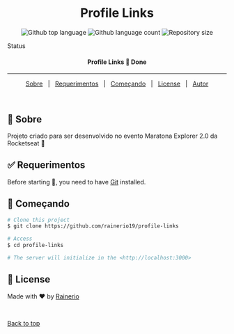 <div align="center" id="top"> 
 

  &#xa0;

  <!-- <a href="https://profilelinks.netlify.app">Demo</a> -->
</div>

<h1 align="center">Profile Links</h1>

<p align="center">
  <img alt="Github top language" src="https://img.shields.io/github/languages/top/rainerio19/profile-links?color=56BEB8">

  <img alt="Github language count" src="https://img.shields.io/github/languages/count/rainerio19/profile-links?color=56BEB8">

  <img alt="Repository size" src="https://img.shields.io/github/repo-size/rainerio19/profile-links?color=56BEB8">

  <!-- <img alt="Github issues" src="https://img.shields.io/github/issues/{{YOUR_GITHUB_USERNAME}}/profile-links?color=56BEB8" /> -->

  <!-- <img alt="Github forks" src="https://img.shields.io/github/forks/{{YOUR_GITHUB_USERNAME}}/profile-links?color=56BEB8" /> -->

  <!-- <img alt="Github stars" src="https://img.shields.io/github/stars/{{YOUR_GITHUB_USERNAME}}/profile-links?color=56BEB8" /> -->
</p>

Status

 <h4 align="center"> 
  Profile Links 🚀 Done
</h4> 

<hr>

<p align="center">
  <a href="#dart-about">Sobre</a> &#xa0; | &#xa0; 
  <a href="#white_check_mark-requirements">Requerimentos</a> &#xa0; | &#xa0;
  <a href="#checkered_flag-starting">Começando</a> &#xa0; | &#xa0;
  <a href="#memo-license">License</a> &#xa0; | &#xa0;
  <a href="https://github.com/rainerio19" target="_blank">Autor</a>
</p>

<br>

## :dart: Sobre ##

Projeto criado para ser desenvolvido no evento Maratona Explorer 2.0 da Rocketseat 🚀


## :white_check_mark: Requerimentos ##

Before starting :checkered_flag:, you need to have [Git](https://git-scm.com) installed.

## :checkered_flag: Começando ##

```bash
# Clone this project
$ git clone https://github.com/rainerio19/profile-links

# Access
$ cd profile-links

# The server will initialize in the <http://localhost:3000>
```

## :memo: License ##




Made with :heart: by <a href="https://github.com/rainerio19" target="_blank">Rainerio</a>

&#xa0;

<a href="#top">Back to top</a>
